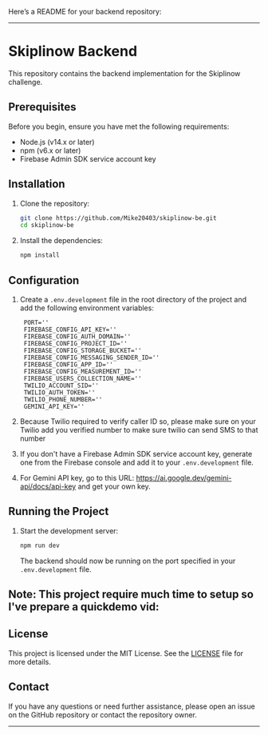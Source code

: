 Here’s a README for your backend repository:

---

# Skiplinow Backend

This repository contains the backend implementation for the Skiplinow challenge.

## Prerequisites

Before you begin, ensure you have met the following requirements:

- Node.js (v14.x or later)
- npm (v6.x or later)
- Firebase Admin SDK service account key

## Installation

1. Clone the repository:

   ```bash
   git clone https://github.com/Mike20403/skiplinow-be.git
   cd skiplinow-be
   ```

2. Install the dependencies:

   ```bash
   npm install
   ```

## Configuration

1. Create a `.env.development` file in the root directory of the project and add the following environment variables:

   ```env.development
	PORT=''
	FIREBASE_CONFIG_API_KEY=''
	FIREBASE_CONFIG_AUTH_DOMAIN=''
	FIREBASE_CONFIG_PROJECT_ID=''
	FIREBASE_CONFIG_STORAGE_BUCKET=''
	FIREBASE_CONFIG_MESSAGING_SENDER_ID=''
	FIREBASE_CONFIG_APP_ID=''
	FIREBASE_CONFIG_MEASUREMENT_ID=''
	FIREBASE_USERS_COLLECTION_NAME=''
	TWILIO_ACCOUNT_SID=''
	TWILIO_AUTH_TOKEN=''
	TWILIO_PHONE_NUMBER=''
	GEMINI_API_KEY=''
   ```
2. Because Twilio required to verify caller ID so, please make sure on your Twilio add you verified number to make sure twilio can send SMS to that number
3. If you don't have a Firebase Admin SDK service account key, generate one from the Firebase console and add it to your `.env.development` file.
4. For Gemini API key, go to this URL: https://ai.google.dev/gemini-api/docs/api-key and get your own key.

## Running the Project

1. Start the development server:

   ```bash
   npm run dev
   ```

   The backend should now be running on the port specified in your `.env.development` file.
   
## Note: This project require much time to setup so I've prepare a quickdemo vid:


## License

This project is licensed under the MIT License. See the [LICENSE](LICENSE) file for more details.

## Contact

If you have any questions or need further assistance, please open an issue on the GitHub repository or contact the repository owner.

---
